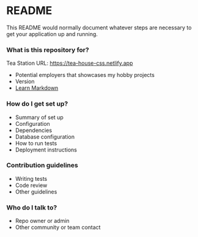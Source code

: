 # README #

This README would normally document whatever steps are necessary to get your application up and running.

### What is this repository for? ###
Tea Station
URL: https://tea-house-css.netlify.app
* Potential employers that showcases my hobby projects
* Version
* [Learn Markdown](https://bitbucket.org/tutorials/markdowndemo)

### How do I get set up? ###

* Summary of set up
* Configuration
* Dependencies
* Database configuration
* How to run tests
* Deployment instructions

### Contribution guidelines ###

* Writing tests
* Code review
* Other guidelines

### Who do I talk to? ###

* Repo owner or admin
* Other community or team contact
